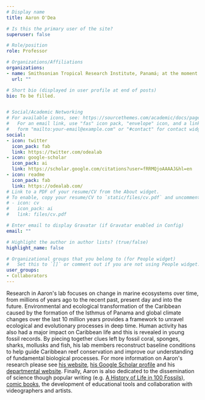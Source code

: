 ```yaml
---
# Display name
title: Aaron O'Dea

# Is this the primary user of the site?
superuser: false

# Role/position
role: Professor

# Organizations/Affiliations
organizations:
- name: Smithsonian Tropical Research Institute, Panamá; at the moment University of Bologna, Italy
  url: ""

# Short bio (displayed in user profile at end of posts)
bio: To be filled.


# Social/Academic Networking
# For available icons, see: https://sourcethemes.com/academic/docs/page-builder/#icons
#   For an email link, use "fas" icon pack, "envelope" icon, and a link in the
#   form "mailto:your-email@example.com" or "#contact" for contact widget.
social:
- icon: twitter
  icon_pack: fab
  link: https://twitter.com/odealab
- icon: google-scholar
  icon_pack: ai
  link: https://scholar.google.com/citations?user=fRRMQjoAAAAJ&hl=en
- icon: readme
  icon_pack: fab
  link: https://odealab.com/
# Link to a PDF of your resume/CV from the About widget.
# To enable, copy your resume/CV to `static/files/cv.pdf` and uncomment the lines below.
# - icon: cv
#   icon_pack: ai
#   link: files/cv.pdf

# Enter email to display Gravatar (if Gravatar enabled in Config)
email: ""

# Highlight the author in author lists? (true/false)
highlight_name: false

# Organizational groups that you belong to (for People widget)
#   Set this to `[]` or comment out if you are not using People widget.
user_groups:
- Collaborators
---
```


Research in Aaron's lab focuses on change in marine ecosystems over time, from millions of years ago to the recent past, present day and into the future. Environmental and ecological transformation of the Caribbean caused by the formation of the Isthmus of Panama and global climate changes over the last 10 million years provides a framework to unravel ecological and evolutionary processes in deep time. Human activity has also had a major impact on Caribbean life and this is revealed in young fossil records. By piecing together clues left by fossil coral, sponges, sharks, mollusks and fish, his lab members reconstruct baseline conditions to help guide Caribbean reef conservation and improve our understanding of fundamental biological processes. For more information on Aaron's research please see [his website](www.odealab.com), [his Google Scholar profile](https://scholar.google.com/citations?hl=en&user=fRRMQjoAAAAJ&view_op=list_works) and his [departmental website](https://stri.si.edu/scientist/aaron-odea). Finally, Aaron is also dedicated to the dissemination of science though popular writing (e.g. [A History of Life in 100 Fossils](https://www.penguinrandomhouse.com/books/240074/a-history-of-life-in-100-fossils-by-paul-d-taylor-and-aaron-odea/)), [comic books](www.panamartina.com), the development of educational tools and collaboration with videographers and artists.
